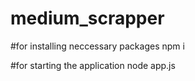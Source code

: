 # medium_scrapper

#for installing neccessary packages
npm i

#for starting the application
node app.js
